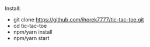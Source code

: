 Install: 
  - git clone https://github.com/ihorek7777/tic-tac-toe.git
  - cd tic-tac-toe
  - npm/yarn install
  - npm/yarn start
